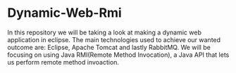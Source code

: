 # Dynamic-Web-Rmi

In this repository we will be taking a look at making a dynamic web application in eclipse.
The main technologies used to achieve our wanted outcome are: Eclipse, Apache Tomcat and lastly RabbitMQ.
We will be focusing on using Java RMI(Remote Method Invocation), a Java API that lets us perform remote method invoaction.

